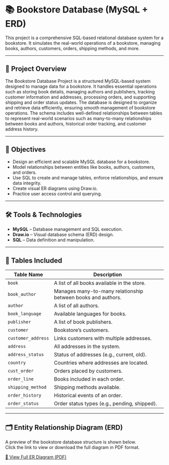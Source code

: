 # 📚 Bookstore Database (MySQL + ERD)

This project is a comprehensive SQL-based relational database system for a bookstore. It simulates the real-world operations of a bookstore, managing books, authors, customers, orders, shipping methods, and more.

---

## 🧠 Project Overview

The Bookstore Database Project is a structured MySQL-based system designed to manage data for a bookstore. It handles essential operations such as storing book details, managing authors and publishers, tracking customer information and addresses, processing orders, and supporting shipping and order status updates. The database is designed to organize and retrieve data efficiently, ensuring smooth management of bookstore operations. The schema includes well-defined relationships between tables to represent real-world scenarios such as many-to-many relationships between books and authors, historical order tracking, and customer address history.

---

## 🎯 Objectives

- Design an efficient and scalable MySQL database for a bookstore.
- Model relationships between entities like books, authors, customers, and orders.
- Use SQL to create and manage tables, enforce relationships, and ensure data integrity.
- Create visual ER diagrams using Draw.io.
- Practice user access control and querying.

---

## 🛠️ Tools & Technologies

- **MySQL** – Database management and SQL execution.
- **Draw.io** – Visual database schema (ERD) design.
- **SQL** – Data definition and manipulation.

---

## 📁 Tables Included

| Table Name         | Description |
|--------------------|-------------|
| `book`             | A list of all books available in the store. |
| `book_author`      | Manages many-to-many relationship between books and authors. |
| `author`           | A list of all authors. |
| `book_language`    | Available languages for books. |
| `publisher`        | A list of book publishers. |
| `customer`         | Bookstore’s customers. |
| `customer_address` | Links customers with multiple addresses. |
| `address`          | All addresses in the system. |
| `address_status`   | Status of addresses (e.g., current, old). |
| `country`          | Countries where addresses are located. |
| `cust_order`       | Orders placed by customers. |
| `order_line`       | Books included in each order. |
| `shipping_method`  | Shipping methods available. |
| `order_history`    | Historical events of an order. |
| `order_status`     | Order status types (e.g., pending, shipped). |

---

## 🗂️ Entity Relationship Diagram (ERD)

A preview of the bookstore database structure is shown below.  
Click the link to view or download the full diagram in PDF format.

[📄 View Full ER Diagram (PDF)](https://github.com/iamiancliff/bookstore-db-management/raw/main/bookstore_er_diagram.drawio.pdf)